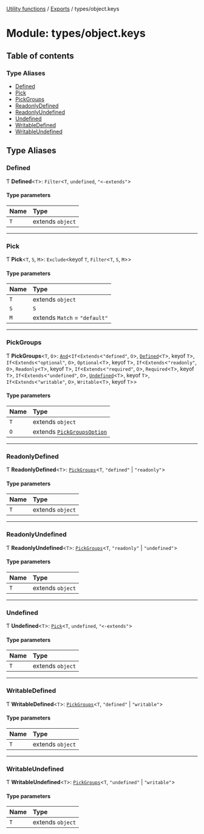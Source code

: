 [Utility functions](../index.md) / [Exports](../modules.md) / types/object.keys

# Module: types/object.keys

## Table of contents

### Type Aliases

- [Defined](types_object_keys.md#defined)
- [Pick](types_object_keys.md#pick)
- [PickGroups](types_object_keys.md#pickgroups)
- [ReadonlyDefined](types_object_keys.md#readonlydefined)
- [ReadonlyUndefined](types_object_keys.md#readonlyundefined)
- [Undefined](types_object_keys.md#undefined)
- [WritableDefined](types_object_keys.md#writabledefined)
- [WritableUndefined](types_object_keys.md#writableundefined)

## Type Aliases

### Defined

Ƭ **Defined**\<`T`\>: `Filter`\<`T`, `undefined`, ``"<-extends"``\>

#### Type parameters

| Name | Type |
| :------ | :------ |
| `T` | extends `object` |

___

### Pick

Ƭ **Pick**\<`T`, `S`, `M`\>: `Exclude`\<keyof `T`, `Filter`\<`T`, `S`, `M`\>\>

#### Type parameters

| Name | Type |
| :------ | :------ |
| `T` | extends `object` |
| `S` | `S` |
| `M` | extends `Match` = ``"default"`` |

___

### PickGroups

Ƭ **PickGroups**\<`T`, `O`\>: [`And`](types_core.md#and)\<`If`\<`Extends`\<``"defined"``, `O`\>, [`Defined`](types_object_keys.md#defined)\<`T`\>, keyof `T`\>, `If`\<`Extends`\<``"optional"``, `O`\>, `Optional`\<`T`\>, keyof `T`\>, `If`\<`Extends`\<``"readonly"``, `O`\>, `Readonly`\<`T`\>, keyof `T`\>, `If`\<`Extends`\<``"required"``, `O`\>, `Required`\<`T`\>, keyof `T`\>, `If`\<`Extends`\<``"undefined"``, `O`\>, [`Undefined`](types_object_keys.md#undefined)\<`T`\>, keyof `T`\>, `If`\<`Extends`\<``"writable"``, `O`\>, `Writable`\<`T`\>, keyof `T`\>\>

#### Type parameters

| Name | Type |
| :------ | :------ |
| `T` | extends `object` |
| `O` | extends [`PickGroupsOption`](types_object_keys_internal.md#pickgroupsoption) |

___

### ReadonlyDefined

Ƭ **ReadonlyDefined**\<`T`\>: [`PickGroups`](types_object_keys.md#pickgroups)\<`T`, ``"defined"`` \| ``"readonly"``\>

#### Type parameters

| Name | Type |
| :------ | :------ |
| `T` | extends `object` |

___

### ReadonlyUndefined

Ƭ **ReadonlyUndefined**\<`T`\>: [`PickGroups`](types_object_keys.md#pickgroups)\<`T`, ``"readonly"`` \| ``"undefined"``\>

#### Type parameters

| Name | Type |
| :------ | :------ |
| `T` | extends `object` |

___

### Undefined

Ƭ **Undefined**\<`T`\>: [`Pick`](types_object_keys.md#pick)\<`T`, `undefined`, ``"<-extends"``\>

#### Type parameters

| Name | Type |
| :------ | :------ |
| `T` | extends `object` |

___

### WritableDefined

Ƭ **WritableDefined**\<`T`\>: [`PickGroups`](types_object_keys.md#pickgroups)\<`T`, ``"defined"`` \| ``"writable"``\>

#### Type parameters

| Name | Type |
| :------ | :------ |
| `T` | extends `object` |

___

### WritableUndefined

Ƭ **WritableUndefined**\<`T`\>: [`PickGroups`](types_object_keys.md#pickgroups)\<`T`, ``"undefined"`` \| ``"writable"``\>

#### Type parameters

| Name | Type |
| :------ | :------ |
| `T` | extends `object` |
